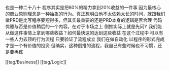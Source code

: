 也是一种二十八十 程序其实是把80%的精力拿到20%收益的一件事 因为最核心的商业原则理念是一种抽象的行为。真正想明白他不太依赖太长的时间，就跟我们做PRD是比写程序要短得多，但其实最重要的还是PRD本身的逻辑是否合理 代码优雅与否是价值稍后的一个内容。在对于市场之上
倒推实际上就是先问Y 我们能从做这件事情上拿到哪些收益？如何最快速的达到这些收益 在这个过程中 可以有一些人力去顶的行为流程 只要验证了流程成立 我们在做自动化 以程序的形式完成 才是一个有价值的投资
但确实，这种倒推的流程，我自己有些时候也不习惯，还是要再练

[[tag/Business]] [[tag/Logic]]